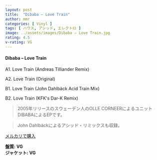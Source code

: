 ```yaml
---
layout: post
title:  "Dibaba – Love Train"
author: mmr
categories: [ Vinyl ]
tags: [ ハウス, アシッド, エレクトロ ]
image: ../assets/images/Dibaba – Love Train.jpg
rating: 4.5
v-rating: VG
---
```


#### Dibaba – Love Train

A1. Love Train (Andreas Tilliander Remix)

A2. Love Train (Original)

B1. Love Train (John Dahlbäck Acid Train Mix)

B2. Love Train (KFK's Dar-K Remix)


> 2005年リリースのスウェーデン人のOLLE CORNEERによるユニットDIBABAによるEPです。

> John Dahlbäckによるアシッド・リミックスも収録。


[メルカリで購入](https://jp.mercari.com/item/m87226223493)


<div class="mt-4 mb-4 d-flex align-items-center">
<strong class="mr-1">盤質: VG</strong>
</div>
<div class="mt-4 mb-4 d-flex align-items-center">
<strong class="mr-1">ジャケット: VG</strong>
</div>